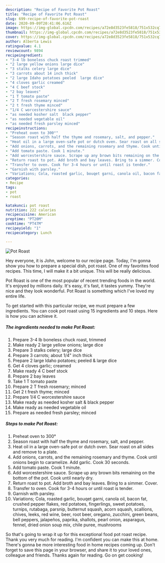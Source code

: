 ```yaml
---
description: "Recipe of Favorite Pot Roast"
title: "Recipe of Favorite Pot Roast"
slug: 699-recipe-of-favorite-pot-roast
date: 2020-09-09T20:41:06.616Z
image: https://img-global.cpcdn.com/recipes/a72e8d3523fe5818/751x532cq70/pot-roast-recipe-main-photo.jpg
thumbnail: https://img-global.cpcdn.com/recipes/a72e8d3523fe5818/751x532cq70/pot-roast-recipe-main-photo.jpg
cover: https://img-global.cpcdn.com/recipes/a72e8d3523fe5818/751x532cq70/pot-roast-recipe-main-photo.jpg
author: Alberta Lewis
ratingvalue: 4.1
reviewcount: 9894
recipeingredient:
- "3-4 lb boneless chuck roast trimmed"
- "2 large yellow onions large dice"
- "3 stalks celery large dice"
- "3 carrots about 14 inch thick"
- "2 large Idaho potatoes peeled  large dice"
- "4 cloves garlic creamed"
- "4 C beef stock"
- "2 bay leaves"
- "1 T tomato paste"
- "2 T fresh rosemary minced"
- "2 t fresh thyme minced"
- "1/4 C worcestershire sauce"
- "as needed kosher salt  black pepper"
- "as needed vegetable oil"
- "as needed fresh parsley minced"
recipeinstructions:
- "Preheat oven to 300°"
- "Season roast with half the thyme and rosemary, salt, and pepper."
- "Heat oil in a large oven-safe pot or dutch oven. Sear roast on all sides and remove to a plate."
- "Add onions, carrots, and the remaining rosemary and thyme. Cook until onions begin to caramelize. Add garlic. Cook 30 seconds."
- "Add tomato paste. Cook 1 minute."
- "Add worcestershire sauce. Scrape up any brown bits remaining on the bottom of the pot. Cook until nearly dry."
- "Return roast to pot. Add broth and bay leaves. Bring to a simmer. Cover."
- "Transfer to oven. Cook for 3-4 hours or until roast is tender."
- "Garnish with parsley."
- "Variations; Cola, roasted garlic, bouqet garni, canola oil, bacon fat, crushed pepper flakes, red potatoes, fingerlings, sweet potatoes, turnips, rutabaga, parsnip, butternut squash, acorn squash, scallions, chives, leeks, red wine, beer, root beer, oregano, zucchini, green beans, bell peppers, jalapeños, paprika, shallots, pearl onion, asparagus, fennel, dried onion soup mix, chile puree, mushrooms"
categories:
- Recipe
tags:
- pot
- roast

katakunci: pot roast 
nutrition: 222 calories
recipecuisine: American
preptime: "PT20M"
cooktime: "PT47M"
recipeyield: "1"
recipecategory: Lunch

---
```



![Pot Roast](https://img-global.cpcdn.com/recipes/a72e8d3523fe5818/751x532cq70/pot-roast-recipe-main-photo.jpg)

Hey everyone, it is John, welcome to our recipe page. Today, I'm gonna show you how to prepare a special dish, pot roast. One of my favorites food recipes. This time, I will make it a bit unique. This will be really delicious.



Pot Roast is one of the most popular of recent trending foods in the world. It's enjoyed by millions daily. It's easy, it's fast, it tastes yummy. They're nice and they look wonderful. Pot Roast is something which I've loved my entire life.


To get started with this particular recipe, we must prepare a few ingredients. You can cook pot roast using 15 ingredients and 10 steps. Here is how you can achieve it.

<!--inarticleads1-->

##### The ingredients needed to make Pot Roast:

1. Prepare 3-4 lb boneless chuck roast, trimmed
1. Make ready 2 large yellow onions; large dice
1. Prepare 3 stalks celery; large dice
1. Prepare 3 carrots; about 1/4&#34; inch thick
1. Prepare 2 large Idaho potatoes; peeled &amp; large dice
1. Get 4 cloves garlic; creamed
1. Make ready 4 C beef stock
1. Prepare 2 bay leaves
1. Take 1 T tomato paste
1. Prepare 2 T fresh rosemary; minced
1. Get 2 t fresh thyme; minced
1. Prepare 1/4 C worcestershire sauce
1. Make ready as needed kosher salt &amp; black pepper
1. Make ready as needed vegetable oil
1. Prepare as needed fresh parsley; minced




<!--inarticleads2-->

##### Steps to make Pot Roast:

1. Preheat oven to 300°
1. Season roast with half the thyme and rosemary, salt, and pepper.
1. Heat oil in a large oven-safe pot or dutch oven. Sear roast on all sides and remove to a plate.
1. Add onions, carrots, and the remaining rosemary and thyme. Cook until onions begin to caramelize. Add garlic. Cook 30 seconds.
1. Add tomato paste. Cook 1 minute.
1. Add worcestershire sauce. Scrape up any brown bits remaining on the bottom of the pot. Cook until nearly dry.
1. Return roast to pot. Add broth and bay leaves. Bring to a simmer. Cover.
1. Transfer to oven. Cook for 3-4 hours or until roast is tender.
1. Garnish with parsley.
1. Variations; Cola, roasted garlic, bouqet garni, canola oil, bacon fat, crushed pepper flakes, red potatoes, fingerlings, sweet potatoes, turnips, rutabaga, parsnip, butternut squash, acorn squash, scallions, chives, leeks, red wine, beer, root beer, oregano, zucchini, green beans, bell peppers, jalapeños, paprika, shallots, pearl onion, asparagus, fennel, dried onion soup mix, chile puree, mushrooms




So that's going to wrap it up for this exceptional food pot roast recipe. Thank you very much for reading. I'm confident you can make this at home. There's gonna be more interesting food in home recipes coming up. Don't forget to save this page in your browser, and share it to your loved ones, colleague and friends. Thanks again for reading. Go on get cooking!

